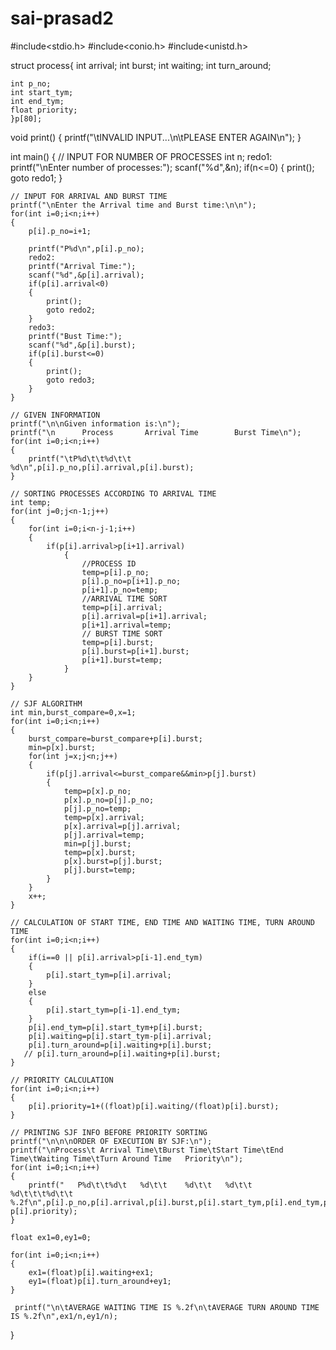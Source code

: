 # sai-prasad2
#include<stdio.h> 
#include<conio.h> 
#include<unistd.h> 
 
struct process{ 
    int arrival; 
    int burst; 
    int waiting; 
    int turn_around; 

 
    int p_no; 
    int start_tym; 
    int end_tym; 
    float priority; 
    }p[80]; 
 
void print() 
{    printf("\tINVALID INPUT...\n\tPLEASE ENTER AGAIN\n"); 
} 
 
int main() 
{ 
    // INPUT FOR NUMBER OF PROCESSES 
    int n; 
    redo1: 
    printf("\nEnter number of processes:"); 
    scanf("%d",&n); 
    if(n<=0) 
    { 
        print(); 
        goto redo1; 
    } 
 
    // INPUT FOR ARRIVAL AND BURST TIME 
    printf("\nEnter the Arrival time and Burst time:\n\n"); 
    for(int i=0;i<n;i++) 
    { 
        p[i].p_no=i+1; 
 
        printf("P%d\n",p[i].p_no); 
        redo2: 
        printf("Arrival Time:"); 
        scanf("%d",&p[i].arrival); 
        if(p[i].arrival<0) 
        { 
            print(); 
            goto redo2; 
        } 
        redo3: 
        printf("Bust Time:"); 
        scanf("%d",&p[i].burst); 
        if(p[i].burst<=0) 
        { 
            print(); 
            goto redo3; 
        } 
    } 
 
    // GIVEN INFORMATION 
    printf("\n\nGiven information is:\n"); 
    printf("\n      Process       Arrival Time        Burst Time\n"); 
    for(int i=0;i<n;i++) 
    { 
        printf("\tP%d\t\t%d\t\t    %d\n",p[i].p_no,p[i].arrival,p[i].burst); 
    } 
 
    // SORTING PROCESSES ACCORDING TO ARRIVAL TIME 
    int temp; 
    for(int j=0;j<n-1;j++) 
    { 
        for(int i=0;i<n-j-1;i++) 
        { 
            if(p[i].arrival>p[i+1].arrival) 
                { 
                    //PROCESS ID 
                    temp=p[i].p_no; 
                    p[i].p_no=p[i+1].p_no; 
                    p[i+1].p_no=temp; 
                    //ARRIVAL TIME SORT 
                    temp=p[i].arrival; 
                    p[i].arrival=p[i+1].arrival; 
                    p[i+1].arrival=temp; 
                    // BURST TIME SORT 
                    temp=p[i].burst; 
                    p[i].burst=p[i+1].burst; 
                    p[i+1].burst=temp; 
                } 
        } 
    } 
 
    // SJF ALGORITHM 
    int min,burst_compare=0,x=1; 
    for(int i=0;i<n;i++) 
    { 
        burst_compare=burst_compare+p[i].burst; 
        min=p[x].burst; 
        for(int j=x;j<n;j++) 
        { 
            if(p[j].arrival<=burst_compare&&min>p[j].burst) 
            { 
                temp=p[x].p_no; 
                p[x].p_no=p[j].p_no; 
                p[j].p_no=temp; 
                temp=p[x].arrival; 
                p[x].arrival=p[j].arrival; 
                p[j].arrival=temp; 
                min=p[j].burst; 
                temp=p[x].burst; 
                p[x].burst=p[j].burst; 
                p[j].burst=temp; 
            } 
        } 
        x++; 
    } 
 
    // CALCULATION OF START TIME, END TIME AND WAITING TIME, TURN AROUND TIME 
    for(int i=0;i<n;i++) 
    { 
        if(i==0 || p[i].arrival>p[i-1].end_tym) 
        { 
            p[i].start_tym=p[i].arrival; 
        } 
        else 
        { 
            p[i].start_tym=p[i-1].end_tym; 
        } 
        p[i].end_tym=p[i].start_tym+p[i].burst; 
        p[i].waiting=p[i].start_tym-p[i].arrival; 
        p[i].turn_around=p[i].waiting+p[i].burst; 
       // p[i].turn_around=p[i].waiting+p[i].burst; 
    } 
 
    // PRIORITY CALCULATION 
    for(int i=0;i<n;i++) 
    { 
        p[i].priority=1+((float)p[i].waiting/(float)p[i].burst); 
    } 
 
    // PRINTING SJF INFO BEFORE PRIORITY SORTING 
    printf("\n\n\nORDER OF EXECUTION BY SJF:\n"); 
    printf("\nProcess\t Arrival Time\tBurst Time\tStart Time\tEnd Time\tWaiting Time\tTurn Around Time   Priority\n"); 
    for(int i=0;i<n;i++) 
    { 
        printf("   P%d\t\t%d\t   %d\t\t    %d\t\t   %d\t\t    %d\t\t\t%d\t\t     %.2f\n",p[i].p_no,p[i].arrival,p[i].burst,p[i].start_tym,p[i].end_tym,p[i].waiting,p[i].turn_around, p[i].priority); 
    } 
 
    float ex1=0,ey1=0; 
 
    for(int i=0;i<n;i++) 
    { 
        ex1=(float)p[i].waiting+ex1; 
        ey1=(float)p[i].turn_around+ey1; 
    } 
 
     printf("\n\tAVERAGE WAITING TIME IS %.2f\n\tAVERAGE TURN AROUND TIME IS %.2f\n",ex1/n,ey1/n); 
} 
